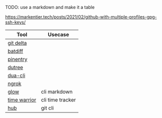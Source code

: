 TODO: use a markdown and make it a table

https://markentier.tech/posts/2021/02/github-with-multiple-profiles-gpg-ssh-keys/

| Tool | Usecase |
|------|---------|
| [git delta](https://dandavison.github.io/delta/installation.html) | |
| [batdiff](https://github.com/eth-p/bat-extras/blob/master/doc/batdiff.md)| |
| [pinentry](https://github.com/gpg/pinentry)| |
| [dutree](https://github.com/nachoparker/dutree)| |
| [dua-cli](https://github.com/Byron/dua-cli)| |
| [ngrok](https://ngrok.com/)| |
| [glow](https://github,com/charmbracelet/glow) | cli markdown |
| [time warrior](https://github.com/GothenburgBitFactory/timewarrior) | cli time tracker |
| [hub](https://github.com/mislav/hub) | git cli |
